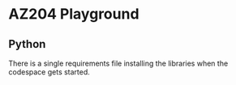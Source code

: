 # AZ204 Playground

## Python
There is a single requirements file installing the libraries when the codespace gets started.
